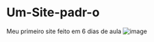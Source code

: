 # Um-Site-padr-o
Meu primeiro site feito em 6 dias de aula
![image](https://user-images.githubusercontent.com/107650163/174407278-0131bf16-2071-4686-b394-c9847d2c3847.png)
